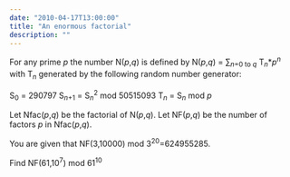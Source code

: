 ```yaml
---
date: "2010-04-17T13:00:00"
title: "An enormous factorial"
description: ""
---
```


<p>
For any prime <var>p</var> the number N(<var>p</var>,<var>q</var>) is defined by
N(<var>p</var>,<var>q</var>) = ∑<sub><var>n</var>=0 to <var>q</var></sub> T<sub><var>n</var></sub>*<var>p</var><sup><var>n</var></sup> with T<sub><var>n</var></sub> generated by the following random number generator:</p>
<p>
S<sub>0</sub> = 290797
S<sub><var>n</var>+1</sub> = S<sub><var>n</var></sub><sup>2</sup> mod 50515093
T<sub><var>n</var></sub> = S<sub><var>n</var></sub> mod <var>p</var>
</p>
<p>
Let Nfac(<var>p</var>,<var>q</var>) be the factorial of N(<var>p</var>,<var>q</var>).
Let NF(<var>p</var>,<var>q</var>) be the number of factors <var>p</var> in Nfac(<var>p</var>,<var>q</var>).
</p>
<p>
You are given that NF(3,10000) mod 3<sup>20</sup>=624955285.
</p>
<p>
Find NF(61,10<sup>7</sup>) mod 61<sup>10</sup></p>

